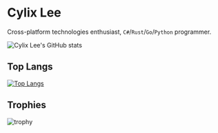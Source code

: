 # Cylix Lee
Cross-platform technologies enthusiast, `C#`/`Rust`/`Go`/`Python` programmer.

![Cylix Lee's GitHub stats](https://github-readme-stats.vercel.app/api?username=cylixlee&show_icons=true&include_all_commits=true&count_private=true)

## Top Langs
[![Top Langs](https://github-readme-stats.vercel.app/api/top-langs/?username=cylixlee&layout=compact)](https://github.com/anuraghazra/github-readme-stats)

## Trophies
![trophy](https://github-profile-trophy.vercel.app/?username=cylixlee)
